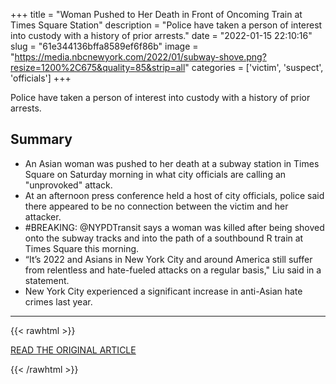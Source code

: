 +++
title = "Woman Pushed to Her Death in Front of Oncoming Train at Times Square Station"
description = "Police have taken a person of interest into custody with a history of prior arrests."
date = "2022-01-15 22:10:16"
slug = "61e344136bffa8589ef6f86b"
image = "https://media.nbcnewyork.com/2022/01/subway-shove.png?resize=1200%2C675&quality=85&strip=all"
categories = ['victim', 'suspect', 'officials']
+++

Police have taken a person of interest into custody with a history of prior arrests.

## Summary

- An Asian woman was pushed to her death at a subway station in Times Square on Saturday morning in what city officials are calling an "unprovoked" attack.
- At an afternoon press conference held a host of city officials, police said there appeared to be no connection between the victim and her attacker.
- #BREAKING: @NYPDTransit says a woman was killed after being shoved onto the subway tracks and into the path of a southbound R train at Times Square this morning.
- “It’s 2022 and Asians in New York City and around America still suffer from relentless and hate-fueled attacks on a regular basis," Liu said in a statement.
- New York City experienced a significant increase in anti-Asian hate crimes last year.

---

{{< rawhtml >}}
  <p class="article-category">
    <a target="_blank" href="https://www.nbcnewyork.com/news/local/crime-and-courts/woman-killed-after-being-pushed-onto-tracks-at-times-square-subway-station/3497589/">READ THE ORIGINAL ARTICLE</a>
  </p>
{{< /rawhtml >}}
